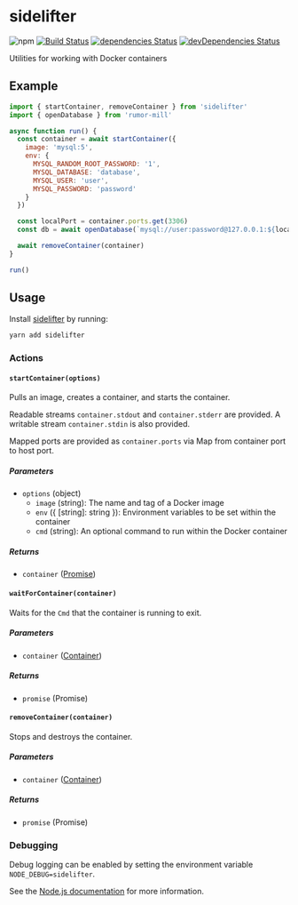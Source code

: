 # sidelifter
![npm](https://img.shields.io/npm/v/sidelifter.svg)
[![Build Status](https://travis-ci.org/vinsonchuong/sidelifter.svg?branch=master)](https://travis-ci.org/vinsonchuong/sidelifter)
[![dependencies Status](https://david-dm.org/vinsonchuong/sidelifter/status.svg)](https://david-dm.org/vinsonchuong/sidelifter)
[![devDependencies Status](https://david-dm.org/vinsonchuong/sidelifter/dev-status.svg)](https://david-dm.org/vinsonchuong/sidelifter?type=dev)

Utilities for working with Docker containers

## Example

```js
import { startContainer, removeContainer } from 'sidelifter'
import { openDatabase } from 'rumor-mill'

async function run() {
  const container = await startContainer({
    image: 'mysql:5',
    env: {
      MYSQL_RANDOM_ROOT_PASSWORD: '1',
      MYSQL_DATABASE: 'database',
      MYSQL_USER: 'user',
      MYSQL_PASSWORD: 'password'
    }
  })

  const localPort = container.ports.get(3306)
  const db = await openDatabase(`mysql://user:password@127.0.0.1:${localPort}/database`)

  await removeContainer(container)
}

run()
```

## Usage
Install [sidelifter](https://yarnpkg.com/en/package/sidelifter)
by running:

```sh
yarn add sidelifter
```

### Actions

#### `startContainer(options)`
Pulls an image, creates a container, and starts the container.

Readable streams `container.stdout` and `container.stderr` are provided. A
writable stream `container.stdin` is also provided.

Mapped ports are provided as `container.ports` via Map from container port to
host port.

##### Parameters
* `options` (object)
  * `image` (string): The name and tag of a Docker image
  * `env` ({ [string]: string }): Environment variables to be set within the
    container
  * `cmd` (string): An optional command to run within the Docker container

##### Returns
* `container` ([Promise<Container>](interface/container.js))

#### `waitForContainer(container)`
Waits for the `Cmd` that the container is running to exit.

##### Parameters
* `container` ([Container](interface/container.js))

##### Returns
* `promise` (Promise<void>)

#### `removeContainer(container)`
Stops and destroys the container.

##### Parameters
* `container` ([Container](interface/container.js))

##### Returns
* `promise` (Promise<void>)

### Debugging
Debug logging can be enabled by setting the environment variable
`NODE_DEBUG=sidelifter`.

See the
[Node.js documentation](https://nodejs.org/api/util.html#util_util_debuglog_section)
for more information.
